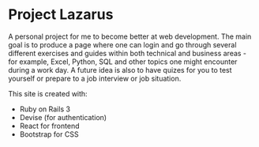 # Project Lazarus

A personal project for me to become better at web development. The main goal is to produce a page where one can login and go through several different exercises and guides within both technical and business areas - for example, Excel, Python, SQL and other topics one might encounter during a work day. A future idea is also to have quizes for you to test yourself or prepare to a job interview or job situation.

This site is created with:
* Ruby on Rails 3
* Devise (for authentication)
* React for frontend
* Bootstrap for CSS

